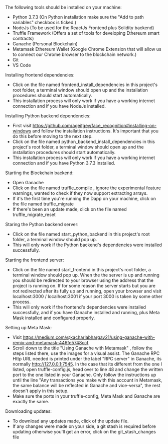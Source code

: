The following tools should be installed on your machine:
- Python 3.7.3 (On Python installation make sure the "Add to path variables" checkbox is ticked.) 
- NodeJs (To be used for the ReactJs Frontend plus Solidity backend)
- Truffle Framework (Offers a set of tools for developing Ethereum smart contracts)
- Ganache (Personal Blockchain)
- Metamask Ethereum Wallet (Google Chrome Extension that will allow us to connect our Chrome browser to the blockchain network.)
- Git
- VS Code

Installing frontend dependencies:
- Click on the file named frontend_install_dependencies in this project's root folder, a terminal window should open up and the installation procedures should start automatically.
- This installation process will only work if you have a working internet connection and if you have NodeJs installed.

Installing Python backend dependencies:
- First visit https://github.com/ageitgey/face_recognition#installing-on-windows and follow the installation instructions. It's important that you do this before moving to the next step.
- Click on the file named python_backend_install_dependencies in this project's root folder, a terminal window should open up and the installation procedures should start automatically.
- This installation process will only work if you have a working internet connection and if you have Python 3.7.3 installed.

Starting the Blockchain backend:
- Open Ganache
- Click on the file named truffle_compile , ignore the experimental feature warnings, wanted to check if they now support extracting arrays.
- If it's the first time you're running the Dapp on your machine, click on the file named truffle_migrate
- If there's been an update made, click on the file named truffle_migrate_reset

Staring the Python backend server:
- Click on the file named start_python_backend in this project's root folder, a terminal window should pop up.
- This will only work if the Python backend's dependencies were installed successfully.

Starting the frontend server:
- Click on the file named start_frontend in this project's root folder, a terminal window should pop up. When the the server is up and running you should be redirected to your browser using the address that the project is running on. If for some reason the server starts but you are not redirected after its fully up and running, open your browser and visit localhost:3000 / localhost:3001 if your port 3000 is taken by some other process.
- This will only work if the frontend's dependencies were installed successfully, and if you have Ganache installed and running, plus Meta Mask installed and configured properly.

Setting up Meta Mask:
- Visit https://medium.com/@kacharlabhargav21/using-ganache-with-remix-and-metamask-446fe5748ccf 
- Scroll down to the title "Using Ganache with Metamask" , follow the steps listed there, use the images for a visual assist. The Ganache RPC Http URL needed is printed under the label "RPC server" in Ganache, its normally http://127.0.0.1:7545. In the case that its different from the one I listed, open truffle-config.js, head over to line 48 and change the written port to the one listed in your Ganache. Only follow the instructions up until the line "Any transactions you make with this account in Metamask, the same balance will be reflected in Ganache and vice-versa", the rest doesn't apply in this setup.
- Make sure the ports in your truffle-config, Meta Mask and Ganache are exactly the same.

Downloading updates:
- To download any updates made, click of the update file.
- If any changes were made on your side, a git stash is required before updating otherwise you'll get an error, click on the git_stash_changes file